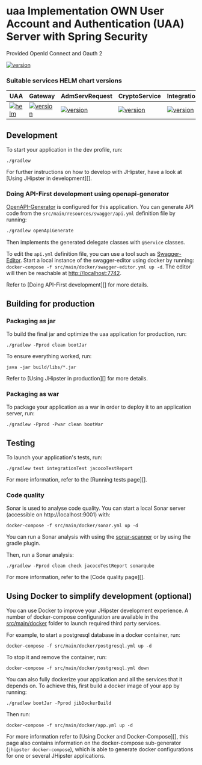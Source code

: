 # uaa Implementation OWN User Account and Authentication (UAA) Server with Spring Security
Provided OpenId Connect and Oauth 2

[![version](https://img.shields.io/badge/version-0.3.1-blue.svg)](https://semver.org)

### Suitable services HELM chart versions

| UAA                                                                                | Gateway                                                                                | AdmServRequest                                                                       | CryptoService                                                                                | Integration                                                                             | Declarations                                                                            | PermitDoc                                                                            |
| ---------------------------------------------------------------------------------- | -------------------------------------------------------------------------------------- | ------------------------------------------------------------------------------------ | -------------------------------------------------------------------------------------------- | --------------------------------------------------------------------------------------- | --------------------------------------------------------------------------------------- | ------------------------------------------------------------------------------------ |
| [![helm](https://img.shields.io/badge/version-0.3.1-blue.svg)](https://semver.org) | [![version](https://img.shields.io/badge/version-0.3.2-green.svg)](https://semver.org) | [![version](https://img.shields.io/badge/version-0.2.3-9cf.svg)](https://semver.org) | [![version](https://img.shields.io/badge/version-0.1.0-brightgreen.svg)](https://semver.org) | [![version](https://img.shields.io/badge/version-0.0.1-orange.svg)](https://semver.org) | [![version](https://img.shields.io/badge/version-0.1.3-yellow.svg)](https://semver.org) | [![version](https://img.shields.io/badge/version-0.0.1-red.svg)](https://semver.org) |

## Development

To start your application in the dev profile, run:

    ./gradlew

For further instructions on how to develop with JHipster, have a look at [Using JHipster in development][].

### Doing API-First development using openapi-generator

[OpenAPI-Generator]() is configured for this application. You can generate API code from the `src/main/resources/swagger/api.yml` definition file by running:

```bash
./gradlew openApiGenerate
```

Then implements the generated delegate classes with `@Service` classes.

To edit the `api.yml` definition file, you can use a tool such as [Swagger-Editor](). Start a local instance of the swagger-editor using docker by running: `docker-compose -f src/main/docker/swagger-editor.yml up -d`. The editor will then be reachable at [http://localhost:7742](http://localhost:7742).

Refer to [Doing API-First development][] for more details.

## Building for production

### Packaging as jar

To build the final jar and optimize the uaa application for production, run:

    ./gradlew -Pprod clean bootJar

To ensure everything worked, run:

    java -jar build/libs/*.jar

Refer to [Using JHipster in production][] for more details.

### Packaging as war

To package your application as a war in order to deploy it to an application server, run:

    ./gradlew -Pprod -Pwar clean bootWar

## Testing

To launch your application's tests, run:

    ./gradlew test integrationTest jacocoTestReport

For more information, refer to the [Running tests page][].

### Code quality

Sonar is used to analyse code quality. You can start a local Sonar server (accessible on http://localhost:9001) with:

```
docker-compose -f src/main/docker/sonar.yml up -d
```

You can run a Sonar analysis with using the [sonar-scanner](https://docs.sonarqube.org/display/SCAN/Analyzing+with+SonarQube+Scanner) or by using the gradle plugin.

Then, run a Sonar analysis:

```
./gradlew -Pprod clean check jacocoTestReport sonarqube
```

For more information, refer to the [Code quality page][].

## Using Docker to simplify development (optional)

You can use Docker to improve your JHipster development experience. A number of docker-compose configuration are available in the [src/main/docker](src/main/docker) folder to launch required third party services.

For example, to start a postgresql database in a docker container, run:

    docker-compose -f src/main/docker/postgresql.yml up -d

To stop it and remove the container, run:

    docker-compose -f src/main/docker/postgresql.yml down

You can also fully dockerize your application and all the services that it depends on.
To achieve this, first build a docker image of your app by running:

    ./gradlew bootJar -Pprod jibDockerBuild

Then run:

    docker-compose -f src/main/docker/app.yml up -d

For more information refer to [Using Docker and Docker-Compose][], this page also contains information on the docker-compose sub-generator (`jhipster docker-compose`), which is able to generate docker configurations for one or several JHipster applications.


